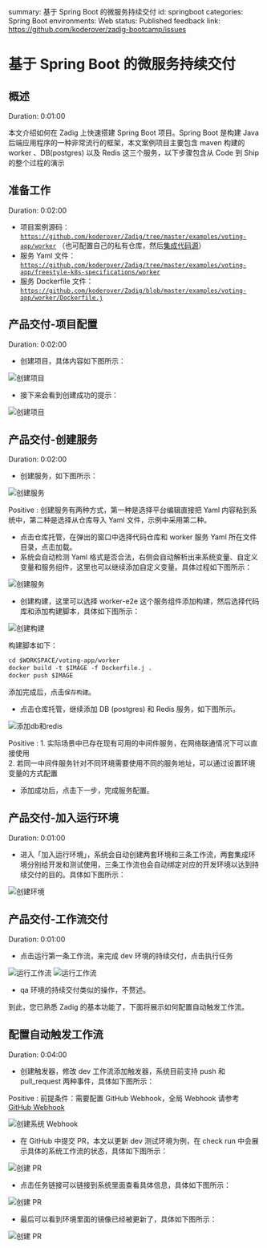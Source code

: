 summary: 基于 Spring Boot 的微服务持续交付
id: springboot
categories: Spring Boot
environments: Web
status: Published
feedback link: https://github.com/koderover/zadig-bootcamp/issues

# 基于 Spring Boot 的微服务持续交付

## 概述

Duration: 0:01:00

本文介绍如何在 Zadig 上快速搭建 Spring Boot 项目。Spring Boot 是构建 Java 后端应用程序的一种非常流行的框架，本文案例项目主要包含 maven 构建的 worker 、DB(postgres) 以及 Redis 这三个服务，以下步骤包含从 Code 到 Ship 的整个过程的演示

## 准备工作

Duration: 0:02:00

- 项目案例源码： [`https://github.com/koderover/Zadig/tree/master/examples/voting-app/worker`](https://github.com/koderover/Zadig/tree/master/examples/voting-app/worker) （也可配置自己的私有仓库，然后[集成代码源](https://docs.koderover.com/zadig/settings/codehost/#gitlab-%E9%9B%86%E6%88%90)）
- 服务 Yaml 文件：[`https://github.com/koderover/Zadig/tree/master/examples/voting-app/freestyle-k8s-specifications/worker`](https://github.com/koderover/Zadig/tree/master/examples/voting-app/freestyle-k8s-specifications/worker)
- 服务 Dockerfile 文件：[`https://github.com/koderover/Zadig/blob/master/examples/voting-app/worker/Dockerfile.j`](https://github.com/koderover/Zadig/blob/master/examples/voting-app/worker/Dockerfile.j)

## 产品交付-项目配置

Duration: 0:02:00

- 创建项目，具体内容如下图所示：

![创建项目](./img/springboot_create_project.png "创建项目")

- 接下来会看到创建成功的提示：

![创建项目](./img/springboot_succeeded_to_create_project.png "创建项目成功提示")
## 产品交付-创建服务

Duration: 0:02:00

- 创建服务，如下图所示：

![创建服务](./img/springboot_createService.png "创建服务")

Positive
: 创建服务有两种方式，第一种是选择平台编辑直接把 Yaml 内容粘到系统中，第二种是选择从仓库导入 Yaml 文件，示例中采用第二种。

- 点击仓库托管，在弹出的窗口中选择代码仓库和 worker 服务 Yaml 所在文件目录，点击加载。
- 系统会自动检测 Yaml 格式是否合法，右侧会自动解析出来系统变量、自定义变量和服务组件，这里也可以继续添加自定义变量。具体过程如下图所示：

![创建服务](./img/springboot_load_service_yaml.gif "加载服务配置")

- 创建构建，这里可以选择 worker-e2e 这个服务组件添加构建，然后选择代码库和添加构建脚本，具体如下图所示：

![创建构建](./img/springboot_create_build.png "创建构建")

构建脚本如下：

```dockerfile
cd $WORKSPACE/voting-app/worker
docker build -t $IMAGE -f Dockerfile.j .
docker push $IMAGE
```
添加完成后，点击`保存构建`。

- 点击仓库托管，继续添加 DB  (postgres) 和 Redis 服务，如下图所示。

![添加db和redis](./img/springboot_add_db.png "添加db和redis")

Positive
: 1. 实际场景中已存在现有可用的中间件服务，在网络联通情况下可以直接使用 <br> 2. 若同一中间件服务针对不同环境需要使用不同的服务地址，可以通过设置环境变量的方式配置

- 添加成功后，点击下一步，完成服务配置。

## 产品交付-加入运行环境

Duration: 0:01:00

- 进入「加入运行环境」，系统会自动创建两套环境和三条工作流，两套集成环境分别给开发和测试使用，三条工作流也会自动绑定对应的开发环境以达到持续交付的目的。具体如下图所示：

![创建环境](./img/springboot_create_project_result.png "创建环境")

## 产品交付-工作流交付

Duration: 0:01:00

- 点击运行第一条工作流，来完成 dev 环境的持续交付，点击执行任务

![运行工作流](./img/springboot_run_dev_worker.png "运行工作流")
![运行工作流](./img/springboot_run_pipeline_result.png "运行工作流")

- qa 环境的持续交付类似的操作，不赘述。

到此，您已熟悉 Zadig 的基本功能了，下面将展示如何配置自动触发工作流。

## 配置自动触发工作流

Duration: 0:04:00

- 创建触发器，修改 dev 工作流添加触发器，系统目前支持 push 和 pull_request 两种事件，具体如下图所示：

Positive
: 前提条件：需要配置 GitHub Webhook，全局 Webhook 请参考 [GitHub Webhook](https://docs.koderover.com/zadig/settings/webhook-config/#gitlab-webhook-%E9%85%8D%E7%BD%AE)

![创建系统 Webhook](./img/springboot_create_webhook.png "创建系统Webhook")

- 在 GitHub 中提交 PR，本文以更新 dev 测试环境为例，在 check run 中会展示具体的系统工作流的状态，具体如下图所示：

![创建 PR](./img/springboot_create_pr.png "创建 PR")

- 点击任务链接可以链接到系统里面查看具体信息，具体如下图所示：

![创建 PR](./img/springboot_webhook_triggered_pipeline.png "创建 PR")

- 最后可以看到环境里面的镜像已经被更新了，具体如下图所示：

![创建 PR](./img/springboot_triggered_pipeline_env_stats.png "创建 PR")

